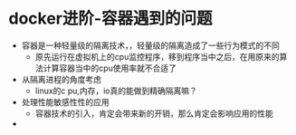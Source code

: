 # docker进阶-容器遇到的问题

- 容器是一种轻量级的隔离技术，，轻量级的隔离造成了一些行为模式的不同
  - 原先运行在虚拟机上的cpu监控程序，移到程序当中之后，在用原来的算法计算容器当中的cpu使用率就不合适了
- 从隔离进程的角度考虑
  - linux的c pu,内存，io真的能做到精确隔离嘛？
- 处理性能敏感性性的应用
  - 容器技术的引入，肯定会带来新的开销，那么肯定会影响应用的性能
- 



